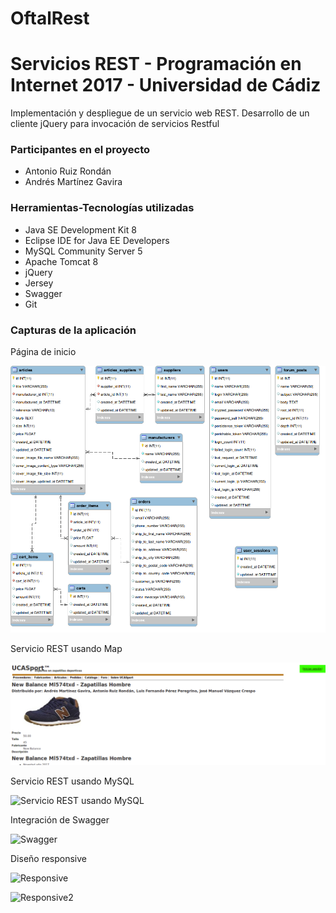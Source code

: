 # OftalRest

# Servicios REST - Programación en Internet 2017 - Universidad de Cádiz

Implementación y despliegue de un servicio web REST. Desarrollo de un cliente jQuery para invocación de servicios Restful


### Participantes en el proyecto

- Antonio Ruiz Rondán
- Andrés Martínez Gavira


### Herramientas-Tecnologías utilizadas

- Java SE Development Kit 8
- Eclipse IDE for Java EE Developers
- MySQL Community Server 5
- Apache Tomcat 8
- jQuery
- Jersey
- Swagger
- Git


### Capturas de la aplicación

Página de inicio

![Index](https://github.com/toninoes/UCASport/blob/master/app/assets/images/a.png)

Servicio REST usando Map

![Servicio REST usando Map](https://github.com/toninoes/UCASport/blob/master/app/assets/images/b.png)

Servicio REST usando MySQL

![Servicio REST usando MySQL](https://github.com/toninoes/UCASport/blob/master/app/assets/images/c.png)

Integración de Swagger

![Swagger](https://github.com/toninoes/UCASport/blob/master/app/assets/images/d.png)

Diseño responsive

![Responsive](https://github.com/toninoes/UCASport/blob/master/app/assets/images/e.png)

![Responsive2](https://github.com/toninoes/UCASport/blob/master/app/assets/images/f.png)
